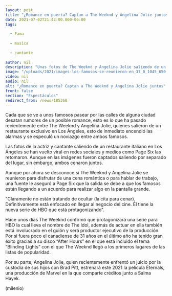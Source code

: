 ```yaml
---
layout: post
title: "¿Romance en puerta? Captan a The Weeknd y Angelina Jolie juntos"
date: 2021-07-02T21:42:00.000-06:00
tags:
  
  - Fama
  
  - musica
  
  - cantante
  
author: nil
description: "Unas fotos de The Weeknd y Angelina Jolie saliendo de un restaurante desataron los rumores de un romance entre ellos. "
image: "/uploads/2021/images-los-famosos-se-reunieron-en_37_0_1045_650.jpg"
video: nil
audio: nil
alt: "¿Romance en puerta? Captan a The Weeknd y Angelina Jolie juntos"
front: false
section: "Espectáculos"
redirect_from: /news/185360
---
```


Cada que se ve a unos famosos pasear por las calles de alguna ciudad desatan rumores de un posible romance, esto es lo que ha pasado recientemente entre The Weeknd y Angelina Jolie, quienes salieron de un restaurante exclusivo en Los Ángeles, esto de inmediato encendió las alarmas y se especuló un noviazgo entre ambos famosos. 

Las fotos de la actriz y cantante saliendo de un restaurante italiano en Los Ángeles se han vuelto viral en redes sociales y medios como Page Six las retomaron. Aunque en las imágenes fueron captados saliendo por separado del lugar, sin embargo, ambos cenaron juntos. 

Aunque por ahora se desconoce si The Weeknd y Angelina Jolie se reunieron para disfrutar de una cena romántica o para hablar de trabajo, una fuente le aseguró a Page Six que la salida se debe a que los famosos están llegando a un acuerdo para realizar algo en la pantalla grande. 

"Claramente no están tratando de ocultar (la cita para cenar). Definitivamente está enfocado en llegar al negocio del cine. Él tiene la nueva serie de HBO que está protagonizando". 

Hace unos días The Weeknd confirmó que protagonizará una serie para HBO la cual lleva el nombre de The Idol, además de actuar en ella también está involucrado en el guión y será productor ejecutivo de la producción. 
Por si fuera poco el canadiense de 31 años en el último año ha tenido gran éxito gracias a su disco “After Hours” en el que está incluido el tema “Blinding Lights” con el que The Weeknd llegó a los primeros lugares de las listas de popularidad. 

Por su parte, Angelina Jolie, quien recientemente enfrentó un juicio por la custodia de sus hijos con Brad Pitt, estrenará este 2021 la película Eternals, una producción de Marvel en la que comparte créditos junto a Salma Hayek. 

(milenio)